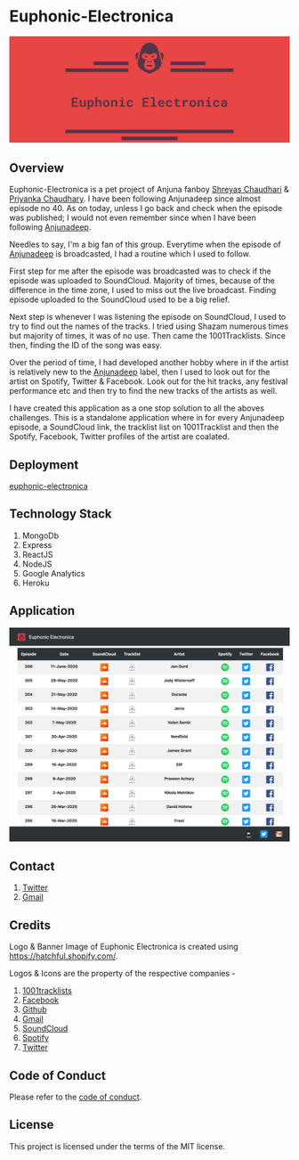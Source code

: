# Euphonic-Electronica

![Brand Banner](/readMeImages/EE-Header.png)

## Overview

Euphonic-Electronica is a pet project of Anjuna fanboy [Shreyas Chaudhari](https://www.linkedin.com/in/shreyassanjeevchaudhari/) & [Priyanka Chaudhary](https://www.linkedin.com/in/priyanka-chaudhary-660b5786/). I have been following Anjunadeep since almost episode no 40. As on today, unless I go back and check when the episode was published; I would not even remember since when I have been following [Anjunadeep](https://anjunadeep.com/).

Needles to say, I'm a big fan of this group. Everytime when the episode of [Anjunadeep](https://anjunadeep.com/) is broadcasted, I had a routine which I used to follow. 

First step for me after the episode was broadcasted was to check if the episode was uploaded to SoundCloud. Majority of times, because of the difference in the time zone, I used to miss out the live broadcast. Finding episode uploaded to the SoundCloud used to be a big relief.

Next step is whenever I was listening the episode on SoundCloud, I used to try to find out the names of the tracks. I tried using Shazam numerous times but majority of times, it was of no use. Then came the 1001Tracklists. Since then, finding the ID of the song was easy.

Over the period of time, I had developed another hobby where in if the artist is relatively new to the [Anjunadeep](https://anjunadeep.com/) label, then I used to look out for the artist on Spotify, Twitter & Facebook. Look out for the hit tracks, any festival performance etc and then try to find the new tracks of the artists as well.

I have created this application as a one stop solution to all the aboves challenges. This is a standalone application where in for every Anjunadeep episode, a SoundCloud link, the tracklist list on 1001Tracklist and then the Spotify, Facebook, Twitter profiles of the artist are coalated.

## Deployment 

[euphonic-electronica](https://euphonic-electronica.herokuapp.com/)

## Technology Stack

1. MongoDb
2. Express
3. ReactJS
4. NodeJS
5. Google Analytics
6. Heroku

## Application 

![Application Image](/readMeImages/EuphonicElectronicaSampleImage.png)

## Contact

1. [Twitter](https://twitter.com/euphelectronica)
2. [Gmail](euphonicelectronica@gmail.com)

## Credits

Logo & Banner Image of Euphonic Electronica is created using https://hatchful.shopify.com/.

Logos & Icons are the property of the respective companies -
1. [1001tracklists](https://www.1001tracklists.com/)
2. [Facebook](https://www.facebook.com/)
3. [Github](https://github.com/)
4. [Gmail](https://mail.google.com/)
5. [SoundCloud](https://soundcloud.com/)
6. [Spotify](https://www.spotify.com/)
7. [Twitter](https://twitter.com/)

## Code of Conduct

Please refer to the [code of conduct](CODE_OF_CONDUCT.md).

## License

This project is licensed under the terms of the MIT license.
